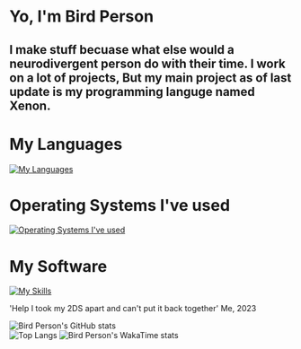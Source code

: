 # Yo, I'm Bird Person
## I make stuff becuase what else would a neurodivergent person do with their time. I work on a lot of projects, But my main project as of last update is my programming languge named Xenon.

# My Languages
[![My Languages](https://skillicons.dev/icons?i=c,cs,css,py,rust,html,js,ts)](https://skillicons.dev)

# Operating Systems I've used
[![Operating Systems I've used](https://skillicons.dev/icons?i=arch,linux,windows,mint)](https://skillicons.dev)

# My Software
[![My Skills](https://skillicons.dev/icons?i=codepen,git,github,neovim,robloxstudio,sublime,unity,unreal,visualstudio,vscode,deno,nodejs)](https://skillicons.dev)

'Help I took my 2DS apart and can't put it back together' Me, 2023

![Bird Person's GitHub stats](https://github-readme-stats.vercel.app/api?username=applepiecodes)<br>
![Top Langs](https://github-readme-stats.vercel.app/api/top-langs/?username=applepiecodes&layout=pie)
![Bird Person's WakaTime stats](https://github-readme-stats.vercel.app/api/wakatime?username=ApplePieCodes)
